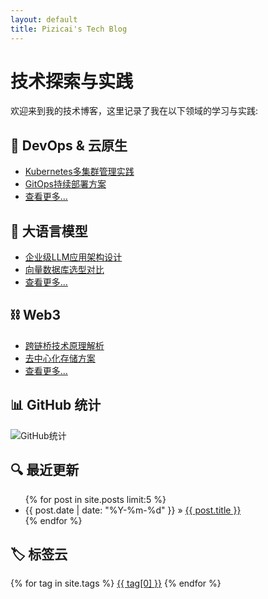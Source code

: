 ```yaml
---
layout: default
title: Pizicai's Tech Blog
---
```


# 技术探索与实践

欢迎来到我的技术博客，这里记录了我在以下领域的学习与实践:

## 🚀 DevOps & 云原生
- [Kubernetes多集群管理实践](/devops/2024/kubernetes-multi-cluster.md)
- [GitOps持续部署方案](/devops/2024/gitops-deployment.md)
- [查看更多...](/categories/devops)

## 🤖 大语言模型
- [企业级LLM应用架构设计](/llm/2024/enterprise-llm-arch.md)
- [向量数据库选型对比](/llm/2024/vector-db-comparison.md)
- [查看更多...](/categories/llm)

## ⛓️ Web3
- [跨链桥技术原理解析](/web3/2024/cross-chain-bridge.md)
- [去中心化存储方案](/web3/2024/decentralized-storage.md)
- [查看更多...](/categories/web3)

## 📊 GitHub 统计
![GitHub统计](https://github-readme-stats.vercel.app/api?username=pizicaiman&show_icons=true&theme=radical)

## 🔍 最近更新
<ul>
  {% for post in site.posts limit:5 %}
    <li>
      <span>{{ post.date | date: "%Y-%m-%d" }}</span> &raquo; 
      <a href="{{ post.url }}">{{ post.title }}</a>
    </li>
  {% endfor %}
</ul>

## 🏷️ 标签云
{% for tag in site.tags %}
  <a href="/tags/{{ tag[0] }}" style="font-size: {{ tag[1].size | times: 4 | plus: 80 }}%">{{ tag[0] }}</a>
{% endfor %}